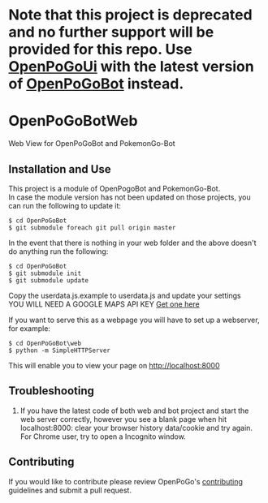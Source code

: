 # Note that this project is deprecated and no further support will be provided for this repo. Use [OpenPoGoUi](https://github.com/OpenPoGo/OpenPoGoUI) with the latest version of [OpenPoGoBot](https://github.com/OpenPoGo/OpenPoGoBot) instead.

# OpenPoGoBotWeb
Web View for OpenPoGoBot and PokemonGo-Bot  

## Installation and Use
This project is a module of OpenPogoBot and PokemonGo-Bot.  
In case the module version has not been updated on those projects, you can run the following to update it:

```
$ cd OpenPoGoBot  
$ git submodule foreach git pull origin master  
```  

In the event that there is nothing in your web folder and the above doesn't do anything run the following:  

``` 
$ cd OpenPoGoBot  
$ git submodule init  
$ git submodule update  
```

Copy the userdata.js.example to userdata.js and update your settings  
YOU WILL NEED A GOOGLE MAPS API KEY   [Get one here](https://developers.google.com/maps/documentation/javascript/get-api-key)  

If you want to serve this as a webpage you will have to set up a webserver, for example:

```
$ cd OpenPoGoBot\web  
$ python -m SimpleHTTPServer
```  

This will enable you to view your page on [http://localhost:8000](http://localhost:8000)  

## Troubleshooting
1. If you have the latest code of both web and bot project and start the web server correctly, however you see a blank page when hit localhost:8000: clear your browser history data/cookie and try again. For Chrome user, try to open a Incognito window.

## Contributing
If you would like to contribute please review OpenPoGo's [contributing](https://github.com/OpenPoGo/OpenPoGoBot/blob/master/CONTRIBUTING.md) guidelines and submit a pull request.  
